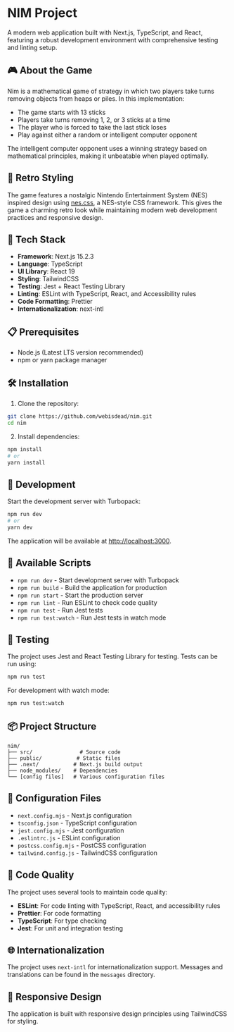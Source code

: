 # NIM Project

A modern web application built with Next.js, TypeScript, and React, featuring a robust development environment with comprehensive testing and linting setup.

## 🎮 About the Game

Nim is a mathematical game of strategy in which two players take turns removing objects from heaps or piles. In this implementation:

- The game starts with 13 sticks
- Players take turns removing 1, 2, or 3 sticks at a time
- The player who is forced to take the last stick loses
- Play against either a random or intelligent computer opponent

The intelligent computer opponent uses a winning strategy based on mathematical principles, making it unbeatable when played optimally.

## 🎨 Retro Styling

The game features a nostalgic Nintendo Entertainment System (NES) inspired design using [nes.css](https://nostalgic-css.github.io/NES.css/), a NES-style CSS framework. This gives the game a charming retro look while maintaining modern web development practices and responsive design.

## 🚀 Tech Stack

- **Framework**: Next.js 15.2.3
- **Language**: TypeScript
- **UI Library**: React 19
- **Styling**: TailwindCSS
- **Testing**: Jest + React Testing Library
- **Linting**: ESLint with TypeScript, React, and Accessibility rules
- **Code Formatting**: Prettier
- **Internationalization**: next-intl

## 📋 Prerequisites

- Node.js (Latest LTS version recommended)
- npm or yarn package manager

## 🛠️ Installation

1. Clone the repository:
```bash
git clone https://github.com/webisdead/nim.git
cd nim
```

2. Install dependencies:
```bash
npm install
# or
yarn install
```

## 🚀 Development

Start the development server with Turbopack:
```bash
npm run dev
# or
yarn dev
```

The application will be available at [http://localhost:3000](http://localhost:3000).

## 📝 Available Scripts

- `npm run dev` - Start development server with Turbopack
- `npm run build` - Build the application for production
- `npm run start` - Start the production server
- `npm run lint` - Run ESLint to check code quality
- `npm run test` - Run Jest tests
- `npm run test:watch` - Run Jest tests in watch mode

## 🧪 Testing

The project uses Jest and React Testing Library for testing. Tests can be run using:
```bash
npm run test
```

For development with watch mode:
```bash
npm run test:watch
```

## 📦 Project Structure

```
nim/
├── src/               # Source code
├── public/           # Static files
├── .next/           # Next.js build output
├── node_modules/    # Dependencies
└── [config files]   # Various configuration files
```

## 🔧 Configuration Files

- `next.config.mjs` - Next.js configuration
- `tsconfig.json` - TypeScript configuration
- `jest.config.mjs` - Jest configuration
- `.eslintrc.js` - ESLint configuration
- `postcss.config.mjs` - PostCSS configuration
- `tailwind.config.js` - TailwindCSS configuration

## 🎨 Code Quality

The project uses several tools to maintain code quality:

- **ESLint**: For code linting with TypeScript, React, and accessibility rules
- **Prettier**: For code formatting
- **TypeScript**: For type checking
- **Jest**: For unit and integration testing

## 🌐 Internationalization

The project uses `next-intl` for internationalization support. Messages and translations can be found in the `messages` directory.

## 📱 Responsive Design

The application is built with responsive design principles using TailwindCSS for styling.

